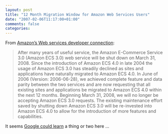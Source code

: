 ```yaml
---
layout: post
title: "12 Month Migration Window for Amazon Web Services Users"
date: "2007-02-06T11:17:00+01:00"
comments: false
categories: 
---
```


<p>From <a href="http://developer.amazonwebservices.com/connect/entry.jspa?externalID=634">Amazon&#8217;s Web services developer connection</a>:</p>

<blockquote>
<p>After many years of useful service, the Amazon E-Commerce Service 3.0
(Amazon ECS 3.0) web service will be shut down on March 31, 2008.  Since
the introduction of Amazon ECS 4.0 in late 2004 the usage of Amazon ECS 3.0
has steadily declined as sites and applications have naturally migrated to
Amazon ECS 4.0.  In June of 2006 (Version: 2006-06-28), we achieved
complete feature and data parity between the two services and are now
requesting that all existing sites and applications be migrated to Amazon
ECS 4.0 within the next 12 months.  Beginning March 31, 2008, we will no
longer be accepting Amazon ECS 3.0 requests.  The existing maintenance
effort saved by shutting down Amazon ECS 3.0 will be re-invested into
Amazon ECS 4.0 to allow for the introduction of more features and
capabilities.</p>
</blockquote>

<p>It seems <a href="http://www.infoq.com/news/2006/12/google-search-api-gone">Google could learn</a> a thing or two here &#8230;</p>


